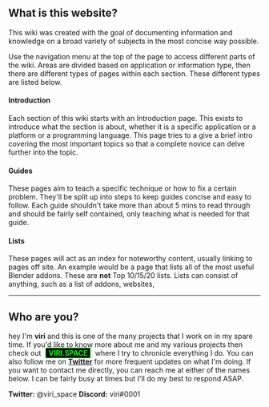 ## What is this website?

This wiki was created with the goal of documenting information and knowledge on a broad variety of subjects in the most concise way possible.

Use the navigation menu at the top of the page to access different parts of the wiki. Areas are divided based on application or information type, then there are different types of pages within each section. These different types are listed below.

#### Introduction
Each section of this wiki starts with an Introduction page. This exists to introduce what the section is about, whether it is a specific application or a platform or a programming language. This page tries to a give a brief intro covering the most important topics so that a complete novice can delve further into the topic.
#### Guides
These pages aim to teach a specific technique or how to fix a certain problem. They'll be split up into steps to keep guides concise and easy to follow. Each guide shouldn't take more than about 5 mins to read through and should be fairly self contained, only teaching what is needed for that guide.
#### Lists
These pages will act as an index for noteworthy content, usually linking to pages off site. An example would be a page that lists all of the most useful Blender addons. These are **not** Top 10/15/20 lists. Lists can consist of anything, such as a list of addons, websites,

***

## Who are you?

hey I'm **viri** and this is one of the many projects that I work on in my spare time. If you'd like to know more about me and my various projects then check out [<b style="color:lime;background:black;margin:1px 5px;padding:1px 5px;border:solid 1px">VIRI.SPACE</b>](http://viri.space) where I try to chronicle everything I do.
You can also follow me on [**Twitter**](https://twitter.com/viri_space) for more frequent updates on what I'm doing.
If you want to contact me directly, you can reach me at either of the names below. I can be fairly busy at times but I'll do my best to respond ASAP.

**Twitter:** @viri_space
**Discord:** viri#0001

